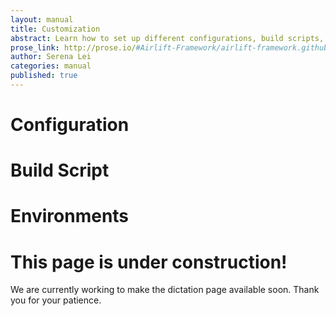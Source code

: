 ```yaml
---
layout: manual
title: Customization
abstract: Learn how to set up different configurations, build scripts, and environments.
prose_link: http://prose.io/#Airlift-Framework/airlift-framework.github.com/edit/master/_posts/manual/0100-01-05-customization.md
author: Serena Lei
categories: manual
published: true
---
```


# Configuration

# Build Script

# Environments

# This page is under construction!

We are currently working to make the dictation page available soon.  Thank you for your patience.